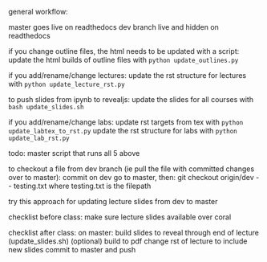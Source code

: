 general workflow:

master goes live on readthedocs
dev branch live and hidden on readthedocs

if you change outline files, the html needs to be updated with a script:
update the html builds of outline files with `python update_outlines.py`

if you add/rename/change lectures:
update the rst structure for lectures with `python update_lecture_rst.py`

to push slides from ipynb to revealjs:
update the slides for all courses with `bash update_slides.sh`



if you add/rename/change labs:
update rst targets from tex with `python update_labtex_to_rst.py`
update the rst structure for labs with `python update_lab_rst.py`

todo:
master script that runs all 5 above

to checkout a file from dev branch (ie pull the file with committed changes over to master):
commit on dev
go to master, then:
git checkout origin/dev -- testing.txt
where testing.txt is the filepath

try this approach for updating lecture slides from dev to master

checklist before class:
make sure lecture slides available over coral

checklist after class:
on master:
build slides to reveal through end of lecture (update_slides.sh)
(optional) build to pdf
change rst of lecture to include new slides
commit to master and push